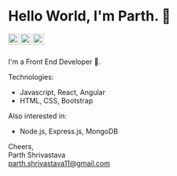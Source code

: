 # Hello World, I'm Parth. 👋

<a href="https://www.linkedin.com/in/parth-shrivastava-3267b2146/">
  <img align="left" alt="Parth Shrivastava - LinkedIn" width="22px" src="https://cdn.jsdelivr.net/npm/simple-icons@v3/icons/linkedin.svg"/>
</a>
<a href="https://twitter.com/paaarth_97">
  <img align="left" alt="Parth Shrivastava - Twitter" width="22px" src="https://cdn.jsdelivr.net/npm/simple-icons@v3/icons/twitter.svg"/>
</a>
<a href="https://www.facebook.com/parthshrivastava11">
  <img align="left" alt="Parth Shrivastava - Facebook" width="22px" src="https://cdn.jsdelivr.net/npm/simple-icons@v3/icons/facebook.svg"/>
</a>
<br />
<br />

I'm a Front End Developer 🚀.  

Technologies:
- Javascript, React, Angular 
- HTML, CSS, Bootstrap 

Also interested in:
- Node.js, Express.js, MongoDB

Cheers,  
Parth Shrivastava  
parth.shrivastava11@gmail.com
